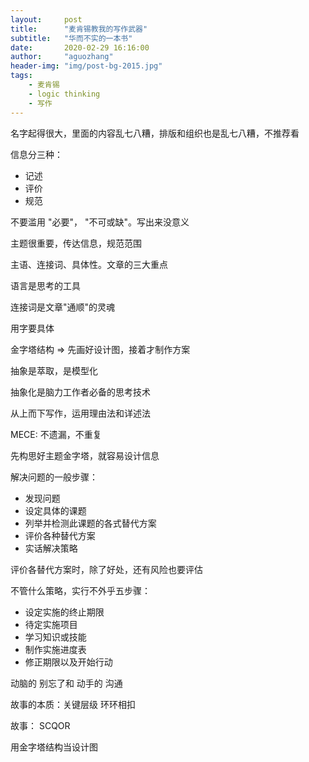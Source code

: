```yaml
---
layout:     post
title:      "麦肯锡教我的写作武器"
subtitle:   "华而不实的一本书"
date:       2020-02-29 16:16:00
author:     "aguozhang"
header-img: "img/post-bg-2015.jpg"
tags:
    - 麦肯锡 
    - logic thinking 
    - 写作
---
```



名字起得很大，里面的内容乱七八糟，排版和组织也是乱七八糟，不推荐看

信息分三种：
* 记述
* 评价
* 规范

不要滥用 "必要"， "不可或缺"。写出来没意义

主题很重要，传达信息，规范范围

主语、连接词、具体性。文章的三大重点

语言是思考的工具

连接词是文章"通顺"的灵魂

用字要具体

金字塔结构 => 先画好设计图，接着才制作方案

抽象是萃取，是模型化

抽象化是脑力工作者必备的思考技术

从上而下写作，运用理由法和详述法

MECE: 不遗漏，不重复

先构思好主题金字塔，就容易设计信息

解决问题的一般步骤：
* 发现问题
* 设定具体的课题
* 列举并检测此课题的各式替代方案
* 评价各种替代方案
* 实话解决策略

评价各替代方案时，除了好处，还有风险也要评估

不管什么策略，实行不外乎五步骤：
* 设定实施的终止期限
* 待定实施项目
* 学习知识或技能
* 制作实施进度表
* 修正期限以及开始行动

动脑的 别忘了和 动手的 沟通

故事的本质：关键层级 环环相扣

故事： SCQOR

用金字塔结构当设计图





